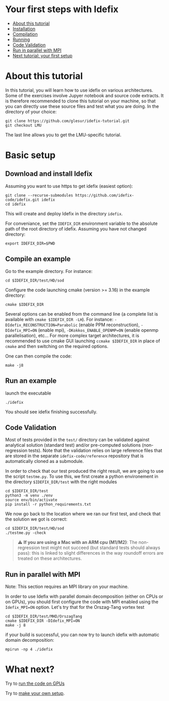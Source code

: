# Your first steps with Idefix

<!-- toc -->

- [About this tutorial](#about)
- [Installation](#installation)
- [Compilation](#compilation)
- [Running](#running)
- [Code Validation](#validation)
- [Run in parallel with MPI](#mpi)
- [Next tutorial: your first setup](#next)

<!-- tocstop -->
<a id="about"></a>
# About this tutorial

In this tutorial, you will learn how to use idefix on various architectures.
Some of the exercises involve Jupyer notebook and source code extracts. It is therefore recommended to clone this tutorial on your machine, so that you can directly use these source files and test what you are doing. In the directory of your choice:

```shell
git clone https://github.com/glesur/idefix-tutorial.git
git checkout LMU
```

The last line allows you to get the LMU-specific tutorial.

# Basic setup
<a id="installation"></a>
## Download and install Idefix

Assuming you want to use https to get idefix (easiest option):

```shell
git clone --recurse-submodules https://github.com/idefix-code/idefix.git idefix
cd idefix
```

This will create and deploy Idefix in the directory `idefix`.


For conveniance, set the `IDEFIX_DIR` environment variable to the absolute path of the root directory of idefix. Assuming you have not changed directory:

```shell
export IDEFIX_DIR=$PWD
```


<a id="compilation"></a>
## Compile an example

Go to the example directory.
For instance:

```shell
cd $IDEFIX_DIR/test/HD/sod
```

Configure the code launching cmake (version >= 3.16) in the example directory:

```shell
cmake $IDEFIX_DIR
```

Several options can be enabled from the command line (a complete list is available with `cmake $IDEFIX_DIR -LH`). For instance: `-DIdefix_RECONSTRUCTION=Parabolic` (enable PPM reconstruction), `-DIdefix_MPI=ON` (enable mpi), `-DKokkos_ENABLE_OPENMP=ON` (enable openmp parallelisation), etc... For more complex target architectures, it is recommended to use cmake GUI launching `ccmake $IDEFIX_DIR` in place of `cmake` and then switching on the required options.

One can then compile the code:

```shell
make -j8
```

<a id="running"></a>
## Run an example

launch the executable

```shell
./idefix
```

You should see idefix finishing successfully.
<a id="validation"></a>
## Code Validation

Most of tests provided in the `test/` directory can be validated against analytical solution (standard test)
and/or pre-computed solutions (non-regression tests). Note that the validation relies on large reference
files that are stored in the separate `idefix-code/reference` repository that is automatically cloned as a submodule.

In order to check that our test produced the right result, we are going to use the script `testme.py`. To use this,
we first create a python environement in the directory `$IDEFIX_DIR/test` with the right modules

```shell
cd $IDEFIX_DIR/test
python3 -m venv ./env
source env/bin/activate
pip install -r python_requirements.txt
```

We now go back to the location where we ran our first test, and check that the solution we got is correct:

```sell
cd $IDEFIX_DIR/test/HD/sod
./testme.py -check
```

> :warning: **If you are using a Mac with an ARM cpu (M1/M2)**: The non-regression test might not succeed (but standard tests should always pass): this is linked to slight differences in the way roundoff errors are treated on these architectures.
<a id="mpi"></a>
## Run in parallel with MPI

Note: This section requires an MPI library on your machine.

In order to use Idefix with parallel domain decomposition (either on CPUs or on GPUs), you should first configure the code with MPI enabled using the `Idefix_MPI=ON` option. Let's try that for the Orszag-Tang vortex test

```shell
cd $IDEFIX_DIR/test/MHD/OrszagTang
cmake $IDEFIX_DIR -DIdefix_MPI=ON
make -j 8
```

if your build is successful, you can now try to launch idefix with automatic domain decomposition:

```shell
mpirun -np 4 ./idefix
```

<a id="next"></a>
# What next?

Try to [run the code on GPUs](RunningOnGPUs)

Try to [make your own setup](../SimpleSetup/README.md).

